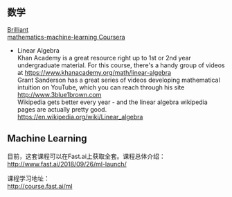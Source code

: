 数学
---
[Brilliant](https://brilliant.org)  
[mathematics-machine-learning Coursera](https://www.coursera.org/specializations/mathematics-machine-learning)  
*  Linear Algebra  
Khan Academy is a great resource right up to 1st or 2nd year undergraduate material. For this course, there's a handy group of videos at https://www.khanacademy.org/math/linear-algebra  
Grant Sanderson has a great series of videos developing mathematical intuition on YouTube, which you can reach through his site http://www.3blue1brown.com  
Wikipedia gets better every year - and the linear algebra wikipedia pages are actually pretty good. https://en.wikipedia.org/wiki/Linear_algebra  

Machine Learning
---
目前，这套课程可以在Fast.ai上获取全套。课程总体介绍：  
http://www.fast.ai/2018/09/26/ml-launch/  

课程学习地址：  
http://course.fast.ai/ml  
